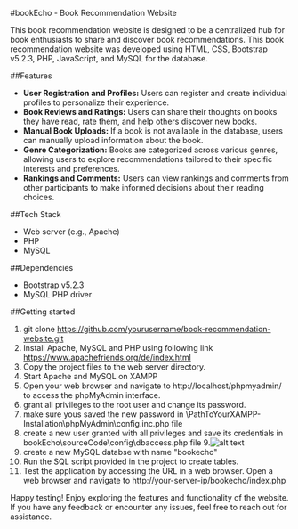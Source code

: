 #bookEcho - Book Recommendation Website

This book recommendation website is designed to be a centralized hub for book enthusiasts to share and discover book recommendations. This book recommendation website was developed using HTML, CSS, Bootstrap v5.2.3, PHP, JavaScript, and MySQL for the database.

##Features
- **User Registration and Profiles:** Users can register and create individual profiles to personalize their experience.
- **Book Reviews and Ratings:** Users can share their thoughts on books they have read, rate them, and help others discover new books.
- **Manual Book Uploads:** If a book is not available in the database, users can manually upload information about the book.
- **Genre Categorization:** Books are categorized across various genres, allowing users to explore recommendations tailored to their specific interests and preferences.
- **Rankings and Comments:** Users can view rankings and comments from other participants to make informed decisions about their reading choices.

##Tech Stack

- Web server (e.g., Apache) 
- PHP
- MySQL


 ##Dependencies

- Bootstrap v5.2.3
- MySQL PHP driver

##Getting started

1. git clone https://github.com/yourusername/book-recommendation-website.git
2. Install Apache, MySQL and PHP using following link  https://www.apachefriends.org/de/index.html
3. Copy the project files to the web server directory.
4. Start Apache and MySQL on XAMPP
5. Open your web browser and navigate to http://localhost/phpmyadmin/ to access the phpMyAdmin interface.
6. grant all privileges to the root user and change its password. 
7. make sure yous saved the new password in \PathToYourXAMPP-Installation\phpMyAdmin\config.inc.php file
8. create a new user granted with all privileges and save its credentials in bookEcho\sourceCode\config\dbaccess.php file
9.![alt text](images/image.png)
10. create a new MySQL databse with name "bookecho"
11. Run the SQL script provided in the project to create tables. 
12. Test the application by accessing the URL in a web browser. Open a web browser and navigate to http://your-server-ip/bookecho/index.php

Happy testing! Enjoy exploring the features and functionality of the website. If you have any feedback or encounter any issues, feel free to reach out for assistance.










